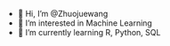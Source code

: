 - 👋 Hi, I’m @Zhuojuewang
- 👀 I’m interested in Machine Learning
- 🌱 I’m currently learning R, Python, SQL

<!---
Zhuojuewang/Zhuojuewang is a ✨ special ✨ repository because its `README.md` (this file) appears on your GitHub profile.
You can click the Preview link to take a look at your changes.
--->
